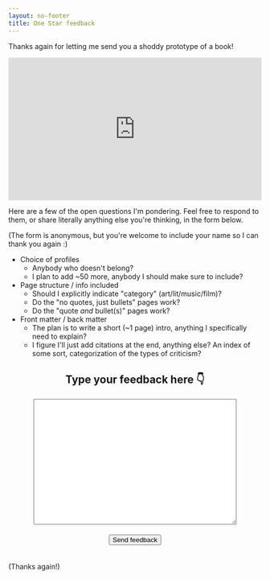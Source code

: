 ```yaml
---
layout: no-footer
title: One Star feedback
---
```


Thanks again for letting me send you a shoddy prototype of a book!

<div style="position: relative; padding-bottom: 56.25%; height: 0;"><iframe style="position: absolute; top: 0; left: 0; width: 100%; height: 100%; border: 0;" src="https://www.tella.tv/video/clx4r311002b309jo10vo5xkr/embed?b=0&title=0&a=1&loop=0&t=0&muted=0&wt=0" allowfullscreen allowtransparency><a href="https://www.tella.tv/video/clx4r311002b309jo10vo5xkr/view">Watch One Star feedback in Tella screen recorder</a></iframe></div>

Here are a few of the open questions I'm pondering. Feel free to respond to them, or share literally anything else you're thinking, in the form below.

(The form is anonymous, but you're welcome to include your name so I can thank you again :)

- Choice of profiles
  - Anybody who doesn't belong? 
  - I plan to add ~50 more, anybody I should make sure to include?
- Page structure / info included
  - Should I explicitly indicate "category" (art/lit/music/film)?
  - Do the "no quotes, just bullets" pages work?
  - Do the "quote _and_ bullet(s)" pages work?
- Front matter / back matter
  - The plan is to write a short (~1 page) intro, anything I specifically need to explain?
  - I figure I'll just add citations at the end, anything else? An index of some sort, categorization of the types of criticism?

<form action="https://submit-form.com/9vxBBdbs">
  <h2>Type your feedback here 👇</h2>
  <textarea
    id="message"
    name="message"
    required=""
  ></textarea>
  <input
    type="hidden"
    name="_redirect"
    value="https://briandavidhall.com/feedback-thanks"
  />
  <input type="hidden" name="_append" value="false" />
  <button class="btn" type="submit">Send feedback</button>
</form>

<style type="text/css">
form {
  text-align: center;
}
textarea {
  display: block;
  width: 80%;
  height: 250px;
  margin: 0 auto;
}
.btn {
  margin: 20px auto;
}
</style>

(Thanks again!)
